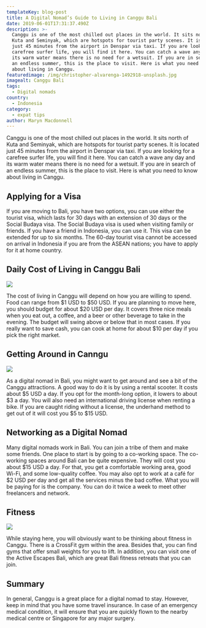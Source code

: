 ```yaml
---
templateKey: blog-post
title: A Digital Nomad’s Guide to Living in Canggu Bali
date: 2019-06-01T17:31:37.490Z
description: >-
  Canggu is one of the most chilled out places in the world. It sits north of
  Kuta and Seminyak, which are hotspots for tourist party scenes. It is located
  just 45 minutes from the airport in Denspar via taxi. If you are looking for a
  carefree surfer life, you will find it here. You can catch a wave any day and
  its warm water means there is no need for a wetsuit. If you are in search of
  an endless summer, this is the place to visit. Here is what you need to know
  about living in Canggu.
featuredimage: /img/christopher-alvarenga-1492918-unsplash.jpg
imagealt: Canggu Bali
tags:
  - Digital nomads
country:
  - Indonesia
category:
  - expat tips
author: Maryn Macdonnell
---
```


Canggu is one of the most chilled out places in the world. It sits north of Kuta and Seminyak, which are hotspots for tourist party scenes. It is located just 45 minutes from the airport in Denspar via taxi. If you are looking for a carefree surfer life, you will find it here. You can catch a wave any day and its warm water means there is no need for a wetsuit. If you are in search of an endless summer, this is the place to visit. Here is what you need to know about living in Canggu.

## Applying for a Visa

If you are moving to Bali, you have two options, you can use either the tourist visa, which lasts for 30 days with an extension of 30 days or the Social Budaya visa. The Social Budaya visa is used when visiting family or friends. If you have a friend in Indonesia, you can use it. This visa can be extended for up to six months. The 60-day tourist visa cannot be accessed on arrival in Indonesia if you are from the ASEAN nations; you have to apply for it at home country.

## Daily Cost of Living in Canggu Bali

![](/img/artem-beliaikin-belart84-682651-unsplash.jpg)

The cost of living in Canggu will depend on how you are willing to spend. Food can range from $1 USD to $50 USD. If you are planning to move here, you should budget for about $20 USD per day. It covers three nice meals when you eat out, a coffee, and a beer or other beverage to take in the evening. The budget will swing above or below that in most cases. If you really want to save cash, you can cook at home for about $10 per day if you pick the right market.

## Getting Around in Canngu

![](/img/andy-do-564687-unsplash.jpg)

As a digital nomad in Bali, you might want to get around and see a bit of the Canggu attractions. A good way to do it is by using a rental scooter. It costs about $5 USD a day. If you opt for the month-long option, it lowers to about $3 a day. You will also need an international driving license when renting a bike. If you are caught riding without a license, the underhand method to get out of it will cost you $5 to $15 USD.

## Networking as a Digital Nomad

Many digital nomads work in Bali. You can join a tribe of them and make some friends. One place to start is by going to a co-working space. The co-working spaces around Bali can be quite expensive. They will cost you about $15 USD a day. For that, you get a comfortable working area, good Wi-Fi, and some low-quality coffee. You may also opt to work at a café for $2 USD per day and get all the services minus the bad coffee. What you will be paying for is the company. You can do it twice a week to meet other freelancers and network.

## Fitness

![](/img/maksym-ivashchenko-1190760-unsplash.jpg)

While staying here, you will obviously want to be thinking about fitness in Canggu. There is a CrossFit gym within the area. Besides that, you can find gyms that offer small weights for you to lift. In addition, you can visit one of the Active Escapes Bali, which are great Bali fitness retreats that you can join.

## Summary

In general, Canggu is a great place for a digital nomad to stay. However, keep in mind that you have some travel insurance. In case of an emergency medical condition, it will ensure that you are quickly flown to the nearby medical centre or Singapore for any major surgery.
